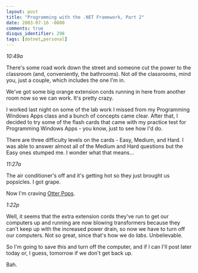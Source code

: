 ```yaml
---
layout: post
title: "Programming with the .NET Framework, Part 2"
date: 2003-07-16 -0800
comments: true
disqus_identifier: 298
tags: [dotnet,personal]
---
```

*10:49a*

 There's some road work down the street and someone cut the power to the
classroom (and, conveniently, the bathrooms). Not *all* the classrooms,
mind you, just a couple, which includes the one I'm in.

 We've got some big orange extension cords running in here from another
room now so we can work. It's pretty crazy.

 I worked last night on some of the lab work I missed from my
Programming Windows Apps class and a bunch of concepts came clear. After
that, I decided to try some of the flash cards that came with my
practice test for Programming Windows Apps - you know, just to see how
I'd do.

 There are three difficulty levels on the cards - Easy, Medium, and
Hard. I was able to answer almost all of the Medium and Hard questions
but the Easy ones stumped me. I wonder what that means...

 *11:27a*

 The air conditioner's off and it's getting hot so they just brought us
popsicles. I got grape.

 Now I'm craving [Otter
Pops](http://www.jelsert.com/products/otterpops.htm).

 *1:22p*

 Well, it seems that the extra extension cords they've run to get our
computers up and running are now blowing transformers because they can't
keep up with the increased power drain, so now we have to turn off our
computers. Not so great, since that's how we do *labs*. Unbelievable.

 So I'm going to save this and turn off the computer, and if I can I'll
post later today or, I guess, tomorrow if we don't get back up.

 Bah.
